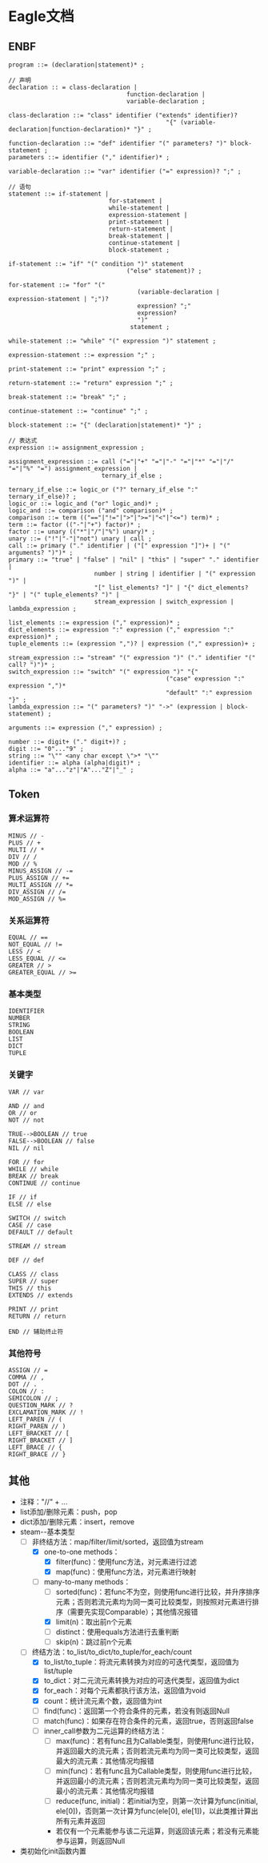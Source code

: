 # Eagle文档

## ENBF

```
program ::= (declaration|statement)* ;

// 声明
declaration :: = class-declaration |
								 function-declaration |
								 variable-declaration ;

class-declaration ::= "class" identifier ("extends" identifier)?
											"{" (variable-declaration|function-declaration)* "}" ;

function-declaration ::= "def" identifier "(" parameters? ")" block-statement ;
parameters ::= identifier ("," identifier)* ;

variable-declaration ::= "var" identifier ("=" expression)? ";" ;

// 语句
statement ::= if-statement |
							for-statement |
							while-statement |
							expression-statement |
							print-statement |
							return-statement |
							break-statement |
							continue-statement |
							block-statement ;

if-statement ::= "if" "(" condition ")" statement
								 ("else" statement)? ;

for-statement ::= "for" "(" 
									(variable-declaration | expression-statement | ";")?
									expression? ";"
									expression? 
									")"
								  statement ;

while-statement ::= "while" "(" expression ")" statement ;

expression-statement ::= expression ";" ;

print-statement ::= "print" expression ";" ;

return-statement ::= "return" expression ";" ;

break-statement ::= "break" ";" ;

continue-statement ::= "continue" ";" ;

block-statement ::= "{" (declaration|statement)* "}" ;

// 表达式
expression ::= assignment_expression ;

assignment_expression ::= call ("="|"+" "="|"-" "="|"*" "="|"/" "="|"%" "=") assignment_expression |
						  ternary_if_else ;

ternary_if_else ::= logic_or ("?" ternary_if_else ":" ternary_if_else)? ;
logic_or ::= logic_and ("or" logic_and)* ;
logic_and ::= comparison ("and" comparison)* ;
comparison ::= term (("=="|"!="|">"|">="|"<"|"<=") term)* ;						 
term ::= factor (("-"|"+") factor)* ;
factor ::= unary (("*"|"/"|"%") unary)* ;
unary ::= ("!"|"-"|"not") unary | call ;
call ::= primary ("." identifier | ("[" expression "]")+ | "(" arguments? ")")* ;
primary ::= "true" | "false" | "nil" | "this" | "super" "." identifier |
						number | string | identifier | "(" expression ")" |
						"[" list_elements? "]" | "{" dict_elements? "}" | "(" tuple_elements? ")" |
						stream_expression | switch_expression | lambda_expression ;

list_elements ::= expression ("," expression)* ;
dict_elements ::= expression ":" expression ("," expression ":" expression)* ;
tuple_elements ::= (expression ",")? | expression ("," expression)+ ;

stream_expression ::= "stream" "(" expression ")" ("." identifier "(" call? ")")* ;
switch_expression ::= "switch" "(" expression ")" "{"
											("case" expression ":" expression ",")*
											"default" ":" expression "}" ;
lambda_expression ::= "(" parameters? ")" "->" (expression | block-statement) ;

arguments ::= expression ("," expression) ;

number ::= digit+ ("." digit+)? ;
digit ::= "0"..."9" ;
string ::= "\"" <any char except \">* "\""
identifier ::= alpha (alpha|digit)* ;
alpha ::= "a"..."z"|"A"..."Z"|"_" ;
```



## Token

### 算术运算符

```
MINUS // -
PLUS // +
MULTI // *
DIV // /
MOD // %
MINUS_ASSIGN // -=
PLUS_ASSIGN // +=
MULTI_ASSIGN // *=
DIV_ASSIGN // /=
MOD_ASSIGN // %=
```

### 关系运算符

```
EQUAL // ==
NOT_EQUAL // !=
LESS // <
LESS_EQUAL // <=
GREATER // >
GREATER_EQUAL // >=
```

### 基本类型

 ```
 IDENTIFIER
 NUMBER
 STRING
 BOOLEAN
 LIST
 DICT
 TUPLE
 ```

### 关键字

 ```
 VAR // var
 
 AND // and
 OR // or
 NOT // not
 
 TRUE-->BOOLEAN // true
 FALSE-->BOOLEAN // false
 NIL // nil
 
 FOR // for
 WHILE // while
 BREAK // break
 CONTINUE // continue
 
 IF // if
 ELSE // else
 
 SWITCH // switch
 CASE // case
 DEFAULT // default
 
 STREAM // stream
 
 DEF // def
 
 CLASS // class
 SUPER // super
 THIS // this
 EXTENDS // extends
 
 PRINT // print
 RETURN // return
 
 END // 辅助终止符
 ```

### 其他符号

```
ASSIGN // =
COMMA // ,
DOT // .
COLON // :
SEMICOLON // ;
QUESTION_MARK // ?
EXCLAMATION_MARK // !
LEFT_PAREN // (
RIGHT_PAREN // )
LEFT_BRACKET // [
RIGHT_BRACKET // ]
LEFT_BRACE // {
RIGHT_BRACE // }
```

## 其他

* 注释："//" + ...
* list添加/删除元素：push，pop
* dict添加/删除元素：insert，remove
* steam--基本类型
  * [ ] 非终结方法：map/filter/limit/sorted，返回值为stream
    * [x] one-to-one methods：
      * [x] filter(func)：使用func方法，对元素进行过滤
      * [x] map(func)：使用func方法，对元素进行映射
    * [ ] many-to-many methods：
      * [ ] sorted(func)：若func不为空，则使用func进行比较，并升序排序元素；否则若流元素均为同一类可比较类型，则按照对元素进行排序（需要先实现Comparable）；其他情况报错
      * [x] limit(n)：取出前n个元素
      * [ ] distinct：使用equals方法进行去重判断
      * [ ] skip(n)：跳过前n个元素
  * [ ] 终结方法：to_list/to_dict/to_tuple/for_each/count
    * [x] to_list/to_tuple：将流元素转换为对应的可迭代类型，返回值为list/tuple
    * [x] to_dict：对二元流元素转换为对应的可迭代类型，返回值为dict
    * [x] for_each：对每个元素都执行该方法，返回值为void
    * [x] count：统计流元素个数，返回值为int
    * [ ] find(func)：返回第一个符合条件的元素，若没有则返回Null
    * [ ] match(func)：如果存在符合条件的元素，返回true，否则返回false
    * [ ] inner_call参数为二元运算的终结方法：
      * [ ] max(func)：若有func且为Callable类型，则使用func进行比较，并返回最大的流元素；否则若流元素均为同一类可比较类型，返回最大的流元素：其他情况均报错
      * [ ] min(func)：若有func且为Callable类型，则使用func进行比较，并返回最小的流元素；否则若流元素均为同一类可比较类型，返回最小的流元素：其他情况均报错
      * [ ] reduce(func, initial)：若initial为空，则第一次计算为func(initial, ele[0])，否则第一次计算为func(ele[0], ele[1])，以此类推计算出所有元素并返回
      * 若仅有一个元素能参与该二元运算，则返回该元素；若没有元素能参与运算，则返回Null
* 类初始化init函数内置
